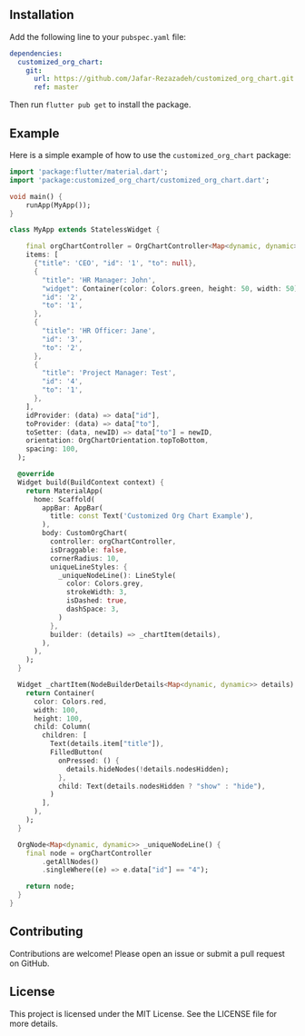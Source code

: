 ## Installation

Add the following line to your `pubspec.yaml` file:

```yaml
dependencies:
  customized_org_chart:
    git:
      url: https://github.com/Jafar-Rezazadeh/customized_org_chart.git
      ref: master
```

Then run `flutter pub get` to install the package.

## Example

Here is a simple example of how to use the `customized_org_chart` package:

```dart
import 'package:flutter/material.dart';
import 'package:customized_org_chart/customized_org_chart.dart';

void main() {
    runApp(MyApp());
}

class MyApp extends StatelessWidget {

    final orgChartController = OrgChartController<Map<dynamic, dynamic>>(
    items: [
      {"title": 'CEO', "id": '1', "to": null},
      {
        "title": 'HR Manager: John',
        "widget": Container(color: Colors.green, height: 50, width: 50),
        "id": '2',
        "to": '1',
      },
      {
        "title": 'HR Officer: Jane',
        "id": '3',
        "to": '2',
      },
      {
        "title": 'Project Manager: Test',
        "id": '4',
        "to": '1',
      },
    ],
    idProvider: (data) => data["id"],
    toProvider: (data) => data["to"],
    toSetter: (data, newID) => data["to"] = newID,
    orientation: OrgChartOrientation.topToBottom,
    spacing: 100,
  );

  @override
  Widget build(BuildContext context) {
    return MaterialApp(
      home: Scaffold(
        appBar: AppBar(
          title: const Text('Customized Org Chart Example'),
        ),
        body: CustomOrgChart(
          controller: orgChartController,
          isDraggable: false,
          cornerRadius: 10,
          uniqueLineStyles: {
            _uniqueNodeLine(): LineStyle(
              color: Colors.grey,
              strokeWidth: 3,
              isDashed: true,
              dashSpace: 3,
            )
          },
          builder: (details) => _chartItem(details),
        ),
      ),
    );
  }

  Widget _chartItem(NodeBuilderDetails<Map<dynamic, dynamic>> details) {
    return Container(
      color: Colors.red,
      width: 100,
      height: 100,
      child: Column(
        children: [
          Text(details.item["title"]),
          FilledButton(
            onPressed: () {
              details.hideNodes(!details.nodesHidden);
            },
            child: Text(details.nodesHidden ? "show" : "hide"),
          )
        ],
      ),
    );
  }

  OrgNode<Map<dynamic, dynamic>> _uniqueNodeLine() {
    final node = orgChartController
        .getAllNodes()
        .singleWhere((e) => e.data["id"] == "4");

    return node;
  }
}
```

## Contributing

Contributions are welcome! Please open an issue or submit a pull request on GitHub.

## License

This project is licensed under the MIT License. See the LICENSE file for more details.
